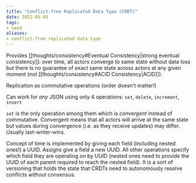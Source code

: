 ```yaml
---
title: "Conflict-free Replicated Data Type (CRDT)"
date: 2022-05-05
tags:
- seed
aliases:
- conflict-free replicated data type
---
```


Provides [[thoughts/consistency#Eventual Consistency|strong eventual consistency]]: over time, all actors converge to same state without data loss *but* there is no guarantee of exact same state across actors at any given moment (not [[thoughts/consistency#ACID Consistency|ACID]]).

Replication as commutative operations (order doesn't matter!)

Can work for *any* JSON using only 4 operations: `set`, `delete`, `increment`, `insert`

`set` is the only operation among them which is *convergent* instead of commutative. Convergent means that all actors will arrive at the same state but values during convergence (i.e. as they receive updates) may differ. Usually last-writer-wins.

Concept of time is implemented by giving each field (including nested ones!) a UUID. Assigns give a field a new UUID. All other operations specify which field they are operating on by UUID (nested ones need to provide the UUID of each parent required to reach the nested field). It is a sort of versioning that holds the state that CRDTs need to autonomously resolve conflicts *without* consensus.

